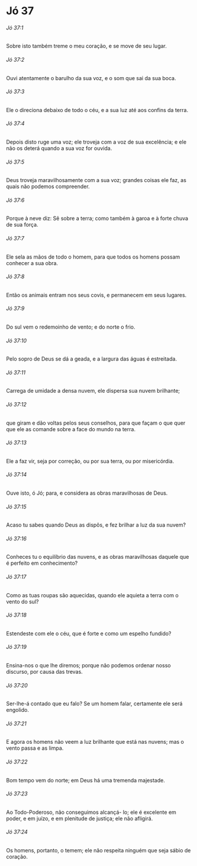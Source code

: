 # Jó 37

###### Jó 37:1

Sobre isto também treme o meu coração, e se move de seu lugar.

###### Jó 37:2

Ouvi atentamente o barulho da sua voz, e o som que sai da sua boca.

###### Jó 37:3

Ele o direciona debaixo de todo o céu, e a sua luz até aos confins da terra.

###### Jó 37:4

Depois disto ruge uma voz; ele troveja com a voz de sua excelência; e ele não os deterá quando a sua voz for ouvida.

###### Jó 37:5

Deus troveja maravilhosamente com a sua voz; grandes coisas ele faz, as quais não podemos compreender.

###### Jó 37:6

Porque à neve diz: Sê sobre a terra; como também à garoa e à forte chuva de sua força.

###### Jó 37:7

Ele sela as mãos de todo o homem, para que todos os homens possam conhecer a sua obra.

###### Jó 37:8

Então os animais entram nos seus covis, e permanecem em seus lugares.

###### Jó 37:9

Do sul vem o redemoinho de vento; e do norte o frio.

###### Jó 37:10

Pelo sopro de Deus se dá a geada, e a largura das águas é estreitada.

###### Jó 37:11

Carrega de umidade a densa nuvem, ele dispersa sua nuvem brilhante;

###### Jó 37:12

que giram e dão voltas pelos seus conselhos, para que façam o que quer que ele as comande sobre a face do mundo na terra.

###### Jó 37:13

Ele a faz vir, seja por correção, ou por sua terra, ou por misericórdia.

###### Jó 37:14

Ouve isto, ó Jó; para, e considera as obras maravilhosas de Deus.

###### Jó 37:15

Acaso tu sabes quando Deus as dispôs, e fez brilhar a luz da sua nuvem?

###### Jó 37:16

Conheces tu o equilíbrio das nuvens, e as obras maravilhosas daquele que é perfeito em conhecimento?

###### Jó 37:17

Como as tuas roupas são aquecidas, quando ele aquieta a terra com o vento do sul?

###### Jó 37:18

Estendeste com ele o céu, que é forte e como um espelho fundido?

###### Jó 37:19

Ensina-nos o que lhe diremos; porque não podemos ordenar nosso discurso, por causa das trevas.

###### Jó 37:20

Ser-lhe-á contado que eu falo? Se um homem falar, certamente ele será engolido.

###### Jó 37:21

E agora os homens não veem a luz brilhante que está nas nuvens; mas o vento passa e as limpa.

###### Jó 37:22

Bom tempo vem do norte; em Deus há uma tremenda majestade.

###### Jó 37:23

Ao Todo-Poderoso, não conseguimos alcançá- lo; ele é excelente em poder, e em juízo, e em plenitude de justiça; ele não afligirá.

###### Jó 37:24

Os homens, portanto, o temem; ele não respeita ninguém que seja sábio de coração.

